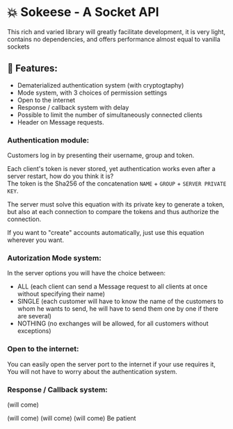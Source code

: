 # 💥 Sokeese - A Socket API
This rich and varied library will greatly facilitate development, it is very light, contains no dependencies, and offers performance almost equal to vanilla sockets

## 💙 Features:
* Dematerialized authentication system (with cryptogtaphy)
* Mode system, with 3 choices of permission settings
* Open to the internet
* Response / callback system with delay
* Possible to limit the number of simultaneously connected clients
* Header on Message requests.

### Authentication module:
Customers log in by presenting their username, group and token.   
  
Each client's token is never stored, yet authentication works even after a server restart, how do you think it is?  
The token is the Sha256 of the concatenation ``NAME`` + ``GROUP`` + ``SERVER PRIVATE KEY``.  

The server must solve this equation with its private key to generate a token,  
but also at each connection to compare the tokens and thus authorize the connection.  

If you want to "create" accounts automatically, just use this equation wherever you want.

### Autorization Mode system:
In the server options you will have the choice between:
* ALL (each client can send a Message request to all clients at once without specifying their name)
* SINGLE (each customer will have to know the name of the customers to whom he wants to send, he will have to send them one by one if there are several)
* NOTHING (no exchanges will be allowed, for all customers without exceptions)

### Open to the internet:
You can easily open the server port to the internet if your use requires it,  
You will not have to worry about the authentication system.

### Response / Callback system:
(will come)


(will come)
(will come)
(will come)
Be patient
